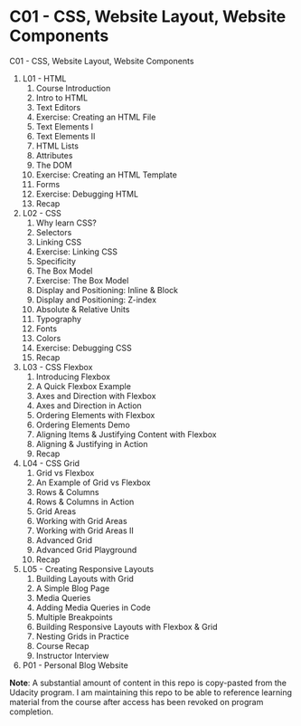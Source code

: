 # C01 - CSS, Website Layout, Website Components

C01 - CSS, Website Layout, Website Components

1. L01 - HTML
   1. Course Introduction
   2. Intro to HTML
   3. Text Editors
   4. Exercise: Creating an HTML File
   5. Text Elements I
   6. Text Elements II
   7. HTML Lists
   8. Attributes
   9. The DOM
   10. Exercise: Creating an HTML Template
   11. Forms
   12. Exercise: Debugging HTML
   13. Recap
2. L02 - CSS
    1. Why learn CSS?
    2. Selectors
    3. Linking CSS
    4. Exercise: Linking CSS
    5. Specificity
    6. The Box Model
    7. Exercise: The Box Model
    8. Display and Positioning: Inline & Block
    9. Display and Positioning: Z-index
    10. Absolute & Relative Units
    11. Typography
    12. Fonts
    13. Colors
    14. Exercise: Debugging CSS
    15. Recap
3. L03 - CSS Flexbox
    1. Introducing Flexbox
    2. A Quick Flexbox Example
    3. Axes and Direction with Flexbox
    4. Axes and Direction in Action
    5. Ordering Elements with Flexbox
    6. Ordering Elements Demo
    7. Aligning Items & Justifying Content with Flexbox
    8. Aligning & Justifying in Action
    9. Recap
4. L04 - CSS Grid
    1. Grid vs Flexbox
    2. An Example of Grid vs Flexbox
    3. Rows & Columns
    4. Rows & Columns in Action
    5. Grid Areas
    6. Working with Grid Areas
    7. Working with Grid Areas II
    8. Advanced Grid
    9. Advanced Grid Playground
    10. Recap
5. L05 - Creating Responsive Layouts
    1. Building Layouts with Grid
    2. A Simple Blog Page
    3. Media Queries
    4. Adding Media Queries in Code
    5. Multiple Breakpoints
    6. Building Responsive Layouts with Flexbox & Grid
    7. Nesting Grids in Practice
    8. Course Recap
    9. Instructor Interview
6. P01 - Personal Blog Website


**Note**: A substantial amount of content in this repo is copy-pasted from the Udacity program. I am maintaining this repo to be able to reference learning material from the course after access has been revoked on program completion.

